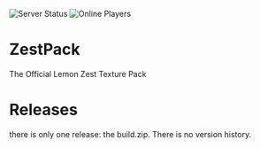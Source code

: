 ![Server Status](https://img.shields.io/badge/dynamic/json?color=orange&label=online&query=online&url=https%3A%2F%2Fapi.mcsrvstat.us%2F2%2F74.133.5.5)
![Online Players](https://img.shields.io/badge/dynamic/json?color=blue&label=players%20online&query=players.online&url=https%3A%2F%2Fapi.mcsrvstat.us%2F2%2F74.133.5.5)
# ZestPack
The Official Lemon Zest Texture Pack

# Releases
there is only one release: the build.zip. There is no version history.
